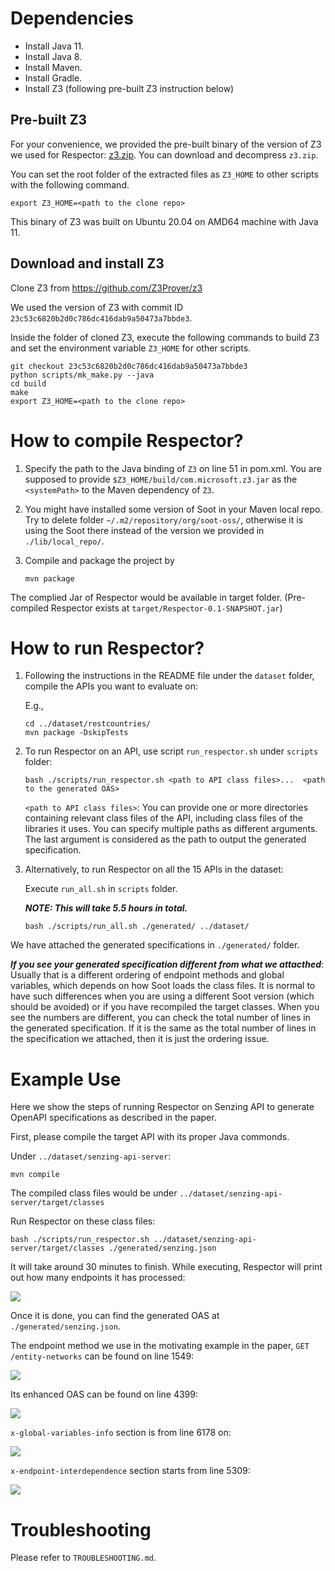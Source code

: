
# Dependencies

- Install Java 11.
- Install Java 8.
- Install Maven.
- Install Gradle.
- Install Z3 (following pre-built Z3 instruction below)

## Pre-built Z3

For your convenience, we provided the pre-built binary of the version of Z3 we used for Respector: [z3.zip](). You can download and decompress `z3.zip`.

You can set the root folder of the extracted files as `Z3_HOME` to other scripts with the following command.

```
export Z3_HOME=<path to the clone repo>
```

This binary of Z3 was built on Ubuntu 20.04 on AMD64 machine with Java 11.

## Download and install Z3

Clone Z3 from https://github.com/Z3Prover/z3

We used the version of Z3 with commit ID `23c53c6820b2d0c786dc416dab9a50473a7bbde3`.

Inside the folder of cloned Z3, execute the following commands to build Z3 and set the environment variable `Z3_HOME` for other scripts.


```
git checkout 23c53c6820b2d0c786dc416dab9a50473a7bbde3
python scripts/mk_make.py --java
cd build
make
export Z3_HOME=<path to the clone repo>
```

# How to compile Respector?

1. Specify the path to the Java binding of `Z3` on line 51 in pom.xml. You are supposed to provide `$Z3_HOME/build/com.microsoft.z3.jar` as the `<systemPath>` to the Maven dependency of `Z3`.

2. You might have installed some version of Soot in your Maven local repo. Try to delete folder `~/.m2/repository/org/soot-oss/`, otherwise it is using the Soot there instead of the version we provided in `./lib/local_repo/`.

3. Compile and package the project by
   ```
   mvn package
   ```

The complied Jar of Respector would be available in target folder. (Pre-compiled Respector exists at `target/Respector-0.1-SNAPSHOT.jar`)

# How to run Respector?

1. Following the instructions in the README file under the `dataset` folder, compile the APIs you want to evaluate on:

   E.g.,

   ```
   cd ../dataset/restcountries/
   mvn package -DskipTests
   ```

2. To run Respector on an API, use script `run_respector.sh` under `scripts` folder:

   ```
   bash ./scripts/run_respector.sh <path to API class files>...  <path to the generated OAS>
   ```

   `<path to API class files>`: You can provide one or more directories containing relevant class files of the API, including class files of the libraries it uses. You can specify multiple paths as different arguments. The last argument is considered as the path to output the generated specification.


3. Alternatively, to run Respector on all the 15 APIs in the dataset:
   
   Execute `run_all.sh` in `scripts` folder.

   ***NOTE: This will take 5.5 hours in total.***

   ```
   bash ./scripts/run_all.sh ./generated/ ../dataset/
   ```

We have attached the generated specifications in `./generated/` folder. 

***If you see your generated specification different from what we attacthed***: Usually that is a different ordering of endpoint methods and global variables, which depends on how Soot loads the class files. It is normal to have such differences when you are using a different Soot version (which should be avoided) or if you have recompiled the target classes. When you see the numbers are different, you can check the total number of lines in the generated specification. If it is the same as the total number of lines in the specification we attached, then it is just the ordering issue.

# Example Use

Here we show the steps of running Respector on Senzing API to generate OpenAPI specifications as described in the paper.

First, please compile the target API with its proper Java commonds.

   Under `../dataset/senzing-api-server`:

   ```
   mvn compile
   ```

The compiled class files would be under `../dataset/senzing-api-server/target/classes`

Run Respector on these class files:

   ```
   bash ./scripts/run_respector.sh ../dataset/senzing-api-server/target/classes ./generated/senzing.json
   ```

It will take around 30 minutes to finish. While executing, Respector will print out how many endpoints it has processed:

![](./documentation/screenshot_progress.png)

Once it is done, you can find the generated OAS at `./generated/senzing.json`.

The endpoint method we use in the motivating example in the paper, `GET /entity-networks` can be found on line 1549:

![](./documentation/screenshot_endpoint.png)

Its enhanced OAS can be found on line 4399:

![](./documentation/screenshot_enhanced.png)

`x-global-variables-info` section is from line 6178 on:

![](./documentation/screenshot_global_var.png)

`x-endpoint-interdependence` section starts from line 5309:

![](./documentation/screenshot_interdependence.png)

# Troubleshooting
Please refer to `TROUBLESHOOTING.md`.